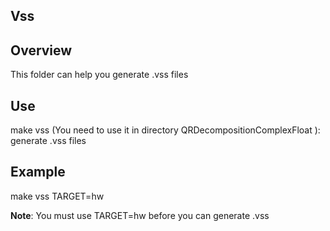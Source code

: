 ## Vss

## Overview
This folder can help you generate .vss files

## Use
make vss (You need to use it in directory QRDecompositionComplexFloat ):
    generate .vss files 

## Example

make vss TARGET=hw


**Note**:  You must use TARGET=hw before you can generate .vss
    


